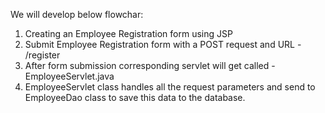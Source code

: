 We will develop below flowchar:

1. Creating an Employee Registration form using JSP
2. Submit Employee Registration form with a POST request and URL - /register
3. After form submission corresponding servlet will get called - EmployeeServlet.java
4. EmployeeServlet class handles all the request parameters and send to EmployeeDao 
class to save this data to the database.


